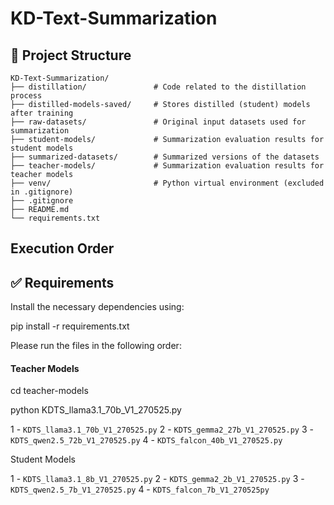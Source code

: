 # KD-Text-Summarization


## 📁 Project Structure

```text
KD-Text-Summarization/
├── distillation/               # Code related to the distillation process
├── distilled-models-saved/     # Stores distilled (student) models after training
├── raw-datasets/               # Original input datasets used for summarization
├── student-models/             # Summarization evaluation results for student models
├── summarized-datasets/        # Summarized versions of the datasets
├── teacher-models/             # Summarization evaluation results for teacher models
├── venv/                       # Python virtual environment (excluded in .gitignore)
├── .gitignore
├── README.md
└── requirements.txt
```


## Execution Order


## ✅ Requirements
Install the necessary dependencies using:

pip install -r requirements.txt


Please run the files in the following order:


#### Teacher Models

cd teacher-models

python KDTS_llama3.1_70b_V1_270525.py

1 - `KDTS_llama3.1_70b_V1_270525.py`
2 - `KDTS_gemma2_27b_V1_270525.py`
3 - `KDTS_qwen2.5_72b_V1_270525.py`
4 - `KDTS_falcon_40b_V1_270525.py`





Student Models

1 - `KDTS_llama3.1_8b_V1_270525.py`
2 - `KDTS_gemma2_2b_V1_270525.py`
3 - `KDTS_qwen2.5_7b_V1_270525.py`
4 - `KDTS_falcon_7b_V1_270525py`






